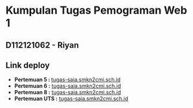 # Kumpulan Tugas Pemograman Web 1

## D112121062 -  Riyan

## Link deploy

-  <b>Pertemuan 5 : </b><a href="https://tugas-saia.smkn2cmi.sch.id/pertemuan-5/" target="_blank">tugas-saia.smkn2cmi.sch.id</a> <br>
-  <b>Pertemuan 6 :</b> <a href="https://tugas-saia.smkn2cmi.sch.id/pertemuan-6/" target="_blank">tugas-saia.smkn2cmi.sch.id</a>
-  <b>Pertemuan 8 :</b> <a href="https://tugas-saia.smkn2cmi.sch.id/pertemuan-8/" target="_blank">tugas-saia.smkn2cmi.sch.id</a>
-  <b>Pertemuan UTS :</b> <a href="https://tugas-saia.smkn2cmi.sch.id/pertemuan-9/" target="_blank">tugas-saia.smkn2cmi.sch.id</a>